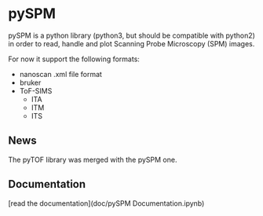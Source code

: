 # pySPM
pySPM is a python library (python3, but should be compatible with python2) in order to read, handle and plot Scanning Probe Microscopy (SPM) images.

For now it support the following formats:
* nanoscan .xml file format
* bruker
* ToF-SIMS
	* ITA
	* ITM
	* ITS


## News

The pyTOF library was merged with the pySPM one.

## Documentation
[read the documentation](doc/pySPM Documentation.ipynb)
